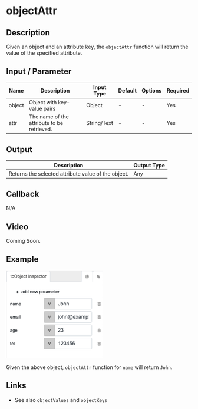 ﻿# objectAttr

## Description

Given an object and an attribute key, the `objectAttr` function will return the value of the specified attribute. 

## Input / Parameter
    
| Name | Description | Input Type | Default | Options | Required |
| ------ | ------ | ------ | ------ | ------ | ------ |
| object | Object with key-value pairs | Object | - | - | Yes |
| attr | The name of the attribute to be retrieved. | String/Text | - | - | Yes |

## Output   

| Description | Output Type |
| ------ | ------ |
| Returns the selected attribute value of the object. | Any |

## Callback

N/A

## Video

Coming Soon.

## Example

![](./objectAttr-step-1.png)

Given the above object, `objectAttr` function for `name` will return `John`. 

## Links

* See also `objectValues` and `objectKeys`